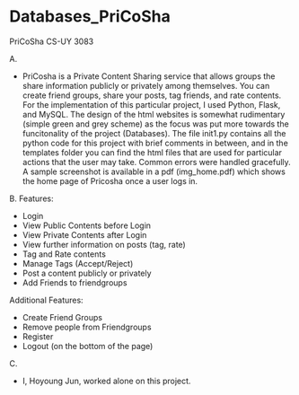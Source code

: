 # Databases_PriCoSha
PriCoSha CS-UY 3083

A.
* PriCosha is a Private Content Sharing service that allows groups the share information publicly or privately among themselves. You can create friend groups, share your posts, tag friends, and rate contents.
For the implementation of this particular project, I used Python, Flask, and MySQL. The design of the html websites is somewhat rudimentary (simple green and grey scheme) as the focus was put more towards the funcitonality of the project (Databases). 
The file init1.py contains all the python code for this project with brief comments in between, and in the templates folder you can find the html files that are used for particular actions that the user may take. Common errors were handled gracefully.
A sample screenshot is available in a pdf (img_home.pdf) which shows the home page of Pricosha once a user logs in.


B.
Features:
* Login
* View Public Contents before Login
* View Private Contents after Login
* View further information on posts (tag, rate)
* Tag and Rate contents
* Manage Tags (Accept/Reject)
* Post a content publicly or privately
* Add Friends to friendgroups

Additional Features:
* Create Friend Groups
* Remove people from Friendgroups
* Register
* Logout (on the bottom of the page)

C.
* I, Hoyoung Jun, worked alone on this project.
